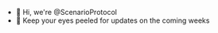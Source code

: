 - 👋 Hi, we're @ScenarioProtocol
- 👀 Keep your eyes peeled for updates on the coming weeks

<!---
ScenarioProtocol/ScenarioProtocol is a ✨ special ✨ repository because its `README.md` (this file) appears on your GitHub profile.
You can click the Preview link to take a look at your changes.
--->
